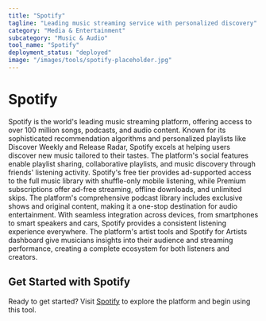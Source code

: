 ```yaml
---
title: "Spotify"
tagline: "Leading music streaming service with personalized discovery"
category: "Media & Entertainment"
subcategory: "Music & Audio"
tool_name: "Spotify"
deployment_status: "deployed"
image: "/images/tools/spotify-placeholder.jpg"
---
```


# Spotify

Spotify is the world's leading music streaming platform, offering access to over 100 million songs, podcasts, and audio content. Known for its sophisticated recommendation algorithms and personalized playlists like Discover Weekly and Release Radar, Spotify excels at helping users discover new music tailored to their tastes. The platform's social features enable playlist sharing, collaborative playlists, and music discovery through friends' listening activity. Spotify's free tier provides ad-supported access to the full music library with shuffle-only mobile listening, while Premium subscriptions offer ad-free streaming, offline downloads, and unlimited skips. The platform's comprehensive podcast library includes exclusive shows and original content, making it a one-stop destination for audio entertainment. With seamless integration across devices, from smartphones to smart speakers and cars, Spotify provides a consistent listening experience everywhere. The platform's artist tools and Spotify for Artists dashboard give musicians insights into their audience and streaming performance, creating a complete ecosystem for both listeners and creators.
## Get Started with Spotify

Ready to get started? Visit [Spotify](https://spotify.com) to explore the platform and begin using this tool.
